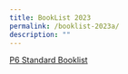 ```yaml
---
title: BookList 2023
permalink: /booklist-2023a/
description: ""
---
```

[P6 Standard Booklist](/files/P6F%20Booklist%202023.pdf)